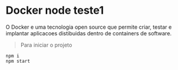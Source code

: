# Docker node teste1

O Docker e uma tecnologia open source que permite criar, testar e implantar aplicacoes distibuidas dentro de containers de software. 

>Para iniciar o projeto

    npm i
    npm start
